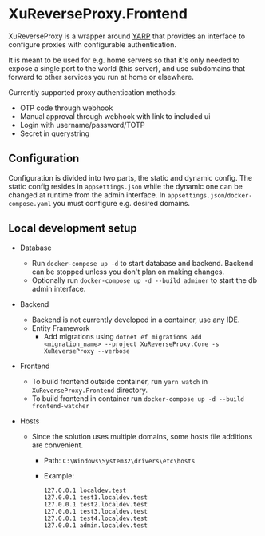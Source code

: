 # XuReverseProxy.Frontend

XuReverseProxy is a wrapper around [YARP](https://github.com/microsoft/reverse-proxy) that provides an interface to configure proxies with configurable authentication.

It is meant to be used for e.g. home servers so that it's only needed to expose a single port to the world (this server), and use subdomains that forward to other services you run at home or elsewhere.

Currently supported proxy authentication methods:

* OTP code through webhook
* Manual approval through webhook with link to included ui
* Login with username/password/TOTP
* Secret in querystring

## Configuration

Configuration is divided into two parts, the static and dynamic config. The static config resides in `appsettings.json` while the dynamic one can be changed at runtime from the admin interface. In `appsettings.json`/`docker-compose.yaml` you must configure e.g. desired domains.

## Local development setup

* Database
  * Run `docker-compose up -d` to start database and backend. Backend can be stopped unless you don't plan on making changes.
  * Optionally run `docker-compose up -d --build adminer` to start the db admin interface.

* Backend
  * Backend is not currently developed in a container, use any IDE.
  * Entity Framework
    * Add migrations using `dotnet ef migrations add <migration_name> --project XuReverseProxy.Core -s XuReverseProxy --verbose`
  
* Frontend
  * To build frontend outside container, run `yarn watch` in `XuReverseProxy.Frontend` directory.
  * To build frontend in container run `docker-compose up -d --build frontend-watcher`

* Hosts
  * Since the solution uses multiple domains, some hosts file additions are convenient.
    * Path: `C:\Windows\System32\drivers\etc\hosts`
    * Example:

        ```hosts
        127.0.0.1 localdev.test
        127.0.0.1 test1.localdev.test
        127.0.0.1 test2.localdev.test
        127.0.0.1 test3.localdev.test
        127.0.0.1 test4.localdev.test
        127.0.0.1 admin.localdev.test
        ```
